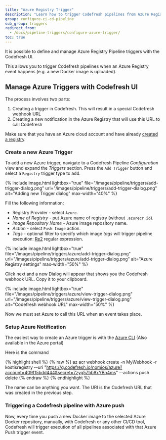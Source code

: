 ```yaml
---
title: "Azure Registry Trigger"
description: "Learn how to trigger Codefresh pipelines from Azure Registry events"
group: configure-ci-cd-pipeline
sub_group: triggers
redirect_from:
  - /docs/pipeline-triggers/configure-azure-trigger/
toc: true
---
```


It is possible to define and manage Azure Registry Pipeline triggers with the Codefresh UI.

This allows you to trigger Codefresh pipelines when an Azure Registry event happens (e.g. a new Docker image is uploaded).

## Manage Azure Triggers with Codefresh UI


The process involves two parts:

1. Creating a trigger in Codefresh. This will result in a special Codefresh webhook URL
1. Creating a new notification in the Azure Registry that will use this URL to call Codefresh

Make sure that you have an Azure cloud account and have already [created a registry](https://docs.microsoft.com/en-us/azure/container-registry/).


### Create a new Azure Trigger

To add a new Azure trigger, navigate to a Codefresh Pipeline *Configuration* view and expand the *Triggers* section. Press the `Add Trigger` button and select a `Registry` trigger type to add.

{% include image.html
lightbox="true"
file="/images/pipeline/triggers/add-trigger-dialog.png"
url="/images/pipeline/triggers/add-trigger-dialog.png"
alt="Adding new Trigger dialog"
max-width="40%"
%}

Fill the following information:

* Registry Provider - select `Azure`.
* *Name of Registry* - put Azure name of registry (without `.azurecr.io`).
* *Image Repository Name* - Azure image repository name.
* *Action* - select `Push Image` action.
* *Tags* - optional filter to specify which image *tags* will trigger pipeline execution: [Re2](https://github.com/google/re2/wiki/Syntax) regular expression.

{% include image.html
lightbox="true"
file="/images/pipeline/triggers/azure/add-trigger-dialog.png"
url="/images/pipeline/triggers/azure/add-trigger-dialog.png"
alt="Azure Registry settings"
max-width="50%"
%}

Click next and a new Dialog will appear that shows you the Codefresh webhook URL. Copy it to your clipboard. 


{% include image.html
lightbox="true"
file="/images/pipeline/triggers/azure/view-trigger-dialog.png"
url="/images/pipeline/triggers/azure/view-trigger-dialog.png"
alt="Codefresh webhook URL"
max-width="50%"
%}

Now we must set Azure to call this URL when an event takes place.

### Setup Azure Notification

The easiest way to create an Azure trigger is with the [Azure CLI](https://docs.microsoft.com/en-us/cli/azure/acr/webhook?view=azure-cli-latest#az-acr-webhook-create) (Also available in the Azure portal)

Here is the command

{% highlight shell %}
{% raw %}
az acr webhook create -n MyWebhook -r kostisregistry --uri "https://g.codefresh.io/nomios/azure?account=409f15bdd444&secret=7zyg5Zhb8xYBn4ms" --actions push delete
{% endraw %}
{% endhighlight %}

The name can be anything you want. The URI is the Codefresh URL that was created in the previous step.


### Triggering a Codefresh pipeline with Azure push

Now, every time you push a new Docker image to the selected Azure Docker repository, manually, with Codefresh or any other CI/CD tool, Codefresh will trigger execution of all pipelines associated with that Azure Push trigger event.

